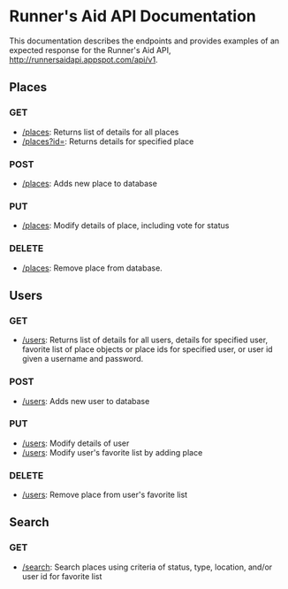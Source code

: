 # Runner's Aid API Documentation

This documentation describes the endpoints and provides examples of an expected response for the Runner's Aid API, http://runnersaidapi.appspot.com/api/v1.

## Places

### GET
- [/places](https://github.com/abroederdorf/MobileAndCloudClass/tree/master/final/runnersaidapi/documentation/places/getList.md): Returns list of details for all places
- [/places?id=](https://github.com/abroederdorf/MobileAndCloudClass/tree/master/final/runnersaidapi/documentation/places/getPlace.md): Returns details for specified place

### POST
- [/places](https://github.com/abroederdorf/MobileAndCloudClass/tree/master/final/runnersaidapi/documentation/places/post.md): Adds new place to database

### PUT
- [/places](https://github.com/abroederdorf/MobileAndCloudClass/tree/master/final/runnersaidapi/documentation/places/put.md): Modify details of place, including vote for status

### DELETE
- [/places](https://github.com/abroederdorf/MobileAndCloudClass/tree/master/final/runnersaidapi/documentation/places/delete.md): Remove place from database.

## Users

### GET
- [/users](https://github.com/abroederdorf/MobileAndCloudClass/tree/master/final/runnersaidapi/documentation/users/get.md): Returns list of details for all users, details for specified user, favorite list of place objects or place ids for specified user, or user id given a username and password.

### POST
- [/users](https://github.com/abroederdorf/MobileAndCloudClass/tree/master/final/runnersaidapi/documentation/users/post.md): Adds new user to database

### PUT
- [/users](https://github.com/abroederdorf/MobileAndCloudClass/tree/master/final/runnersaidapi/documentation/users/putUser.md): Modify details of user
- [/users](https://github.com/abroederdorf/MobileAndCloudClass/tree/master/final/runnersaidapi/documentation/users/putFav.md): Modify user's favorite list by adding place

### DELETE
- [/users](https://github.com/abroederdorf/MobileAndCloudClass/tree/master/final/runnersaidapi/documentation/users/deleteFav.md): Remove place from user's favorite list

## Search

### GET
- [/search](https://github.com/abroederdorf/MobileAndCloudClass/tree/master/final/runnersaidapi/documentation/search/get.md): Search places using criteria of status, type, location, and/or user id for favorite list